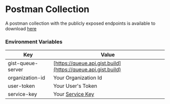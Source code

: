 # Postman Collection

A postman collection with the publicly exposed endpoints is available to download [here](https://www.getpostman.com/collections/a4e8163f1fadd7f18592)

### &#x20;Environment Variables

| Key               | Value                                                           |
| ----------------- | --------------------------------------------------------------- |
| gist-queue-server | [https://queue.api.gist.build](https://queue.api.gist.build)    |
| organization-id   | Your Organization Id                                            |
| user-token        | Your User's Token                                               |
| service-key       | Your [Service Key](https://app.gist.build/account/service-keys) |
